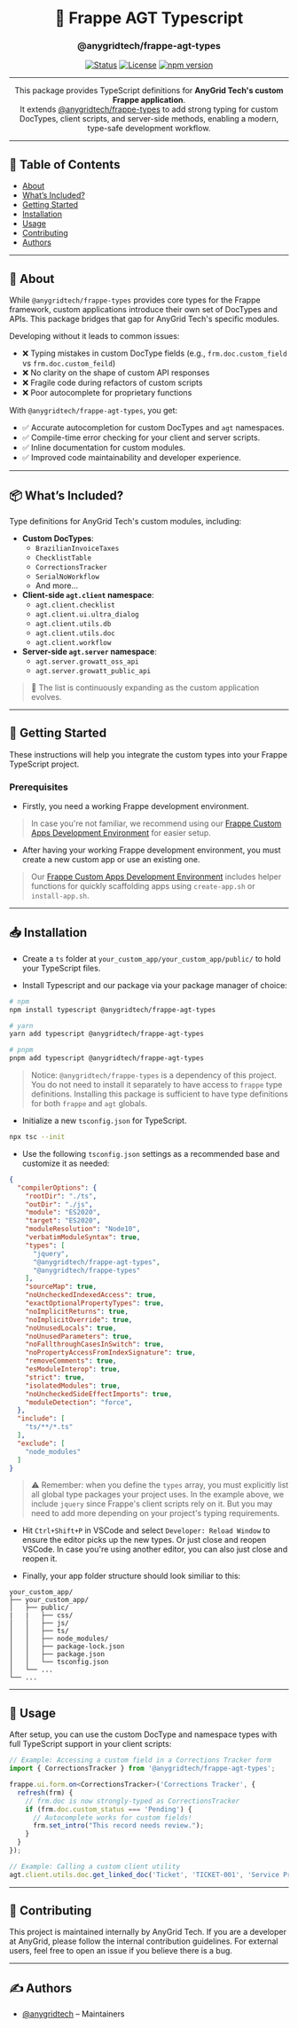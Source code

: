 <h1 align="center">
  🚀 Frappe AGT Typescript
</h1>

<h3 align="center">@anygridtech/frappe-agt-types</h3>

<div align="center">

[![Status](https://img.shields.io/badge/status-active-success.svg)]()
[![License](https://img.shields.io/badge/license-MIT-blue.svg)](/LICENSE)
[![npm version](https://badge.fury.io/js/%40anygridtech%2Ffrappe-agt-types.svg)](https://badge.fury.io/js/%40anygridtech%2Ffrappe-agt-types)

</div>

---

<p align="center">
This package provides TypeScript definitions for <strong>AnyGrid Tech's custom Frappe application</strong>.
<br>
It extends <a href="https://github.com/AnyGridTech/frappe-types">@anygridtech/frappe-types</a> to add strong typing for custom DocTypes, client scripts, and server-side methods, enabling a modern, type-safe development workflow.
</p>

---

## 📝 Table of Contents

- [About](#about)
- [What’s Included?](#whats_included)
- [Getting Started](#getting_started)
- [Installation](#installation)
- [Usage](#usage)
- [Contributing](#contributing)
- [Authors](#authors)

---

## 🧐 About <a name = "about"></a>

While `@anygridtech/frappe-types` provides core types for the Frappe framework, custom applications introduce their own set of DocTypes and APIs. This package bridges that gap for AnyGrid Tech's specific modules.

Developing without it leads to common issues:
- ❌ Typing mistakes in custom DocType fields (e.g., `frm.doc.custom_field` vs `frm.doc.custom_feild`)
- ❌ No clarity on the shape of custom API responses
- ❌ Fragile code during refactors of custom scripts
- ❌ Poor autocomplete for proprietary functions

With `@anygridtech/frappe-agt-types`, you get:
- ✅ Accurate autocompletion for custom DocTypes and `agt` namespaces.
- ✅ Compile-time error checking for your client and server scripts.
- ✅ Inline documentation for custom modules.
- ✅ Improved code maintainability and developer experience.

---

## 📦 What’s Included? <a name = "whats_included"></a>

Type definitions for AnyGrid Tech's custom modules, including:

- **Custom DocTypes**:
  - `BrazilianInvoiceTaxes`
  - `ChecklistTable`
  - `CorrectionsTracker`
  - `SerialNoWorkflow`
  - And more...
- **Client-side `agt.client` namespace**:
  - `agt.client.checklist`
  - `agt.client.ui.ultra_dialog`
  - `agt.client.utils.db`
  - `agt.client.utils.doc`
  - `agt.client.workflow`
- **Server-side `agt.server` namespace**:
  - `agt.server.growatt_oss_api`
  - `agt.server.growatt_public_api`

> 🧩 The list is continuously expanding as the custom application evolves.

---

## 🏁 Getting Started <a name = "getting_started"></a>

These instructions will help you integrate the custom types into your Frappe TypeScript project.

### Prerequisites

- Firstly, you need a working Frappe development environment.
> In case you're not familiar, we recommend using our [Frappe Custom Apps Development Environment](https://github.com/AnyGridTech/frappe-dev) for easier setup.

- After having your working Frappe development environment,
you must create a new custom app or use an existing one. 
> Our [Frappe Custom Apps Development Environment](https://github.com/AnyGridTech/frappe-dev) includes helper functions for quickly scaffolding apps using `create-app.sh` or `install-app.sh`.

---

## 📥 Installation <a name = "installation"></a>

- Create a `ts` folder at `your_custom_app/your_custom_app/public/` to hold your TypeScript files.

- Install Typescript and our package via your package manager of choice:

```bash
# npm
npm install typescript @anygridtech/frappe-agt-types

# yarn
yarn add typescript @anygridtech/frappe-agt-types

# pnpm
pnpm add typescript @anygridtech/frappe-agt-types
```

> Notice: `@anygridtech/frappe-types` is a dependency of this project. You do not need to install it separately to have access to `frappe` type definitions. Installing this package is sufficient to have type definitions for both `frappe` and `agt` globals.

- Initialize a new `tsconfig.json` for TypeScript.

```bash
npx tsc --init
```

- Use the following `tsconfig.json` settings as a recommended base and customize it as needed:

```json
{
  "compilerOptions": {
    "rootDir": "./ts",
    "outDir": "./js",
    "module": "ES2020",
    "target": "ES2020",
    "moduleResolution": "Node10",
    "verbatimModuleSyntax": true,
    "types": [
      "jquery",
      "@anygridtech/frappe-agt-types",
      "@anygridtech/frappe-types"
    ],
    "sourceMap": true,
    "noUncheckedIndexedAccess": true,
    "exactOptionalPropertyTypes": true,
    "noImplicitReturns": true,
    "noImplicitOverride": true,
    "noUnusedLocals": true,
    "noUnusedParameters": true,
    "noFallthroughCasesInSwitch": true,
    "noPropertyAccessFromIndexSignature": true,
    "removeComments": true,
    "esModuleInterop": true,
    "strict": true,
    "isolatedModules": true,
    "noUncheckedSideEffectImports": true,
    "moduleDetection": "force",
  },
  "include": [
    "ts/**/*.ts"
  ],
  "exclude": [
    "node_modules"
  ]
}
```

> ⚠️ Remember: when you define the `types` array, you must explicitly list all global type packages your project uses. In the example above, we include `jquery` since Frappe's client scripts rely on it. But you may need to add more depending on your project's typing requirements.

- Hit `Ctrl+Shift+P` in VSCode and select `Developer: Reload Window` to ensure the editor picks up the new types. Or just close and reopen VSCode. In case you're using another editor, you can also just close and reopen it.

- Finally, your app folder structure should look similiar to this:

```
your_custom_app/
├── your_custom_app/
│   ├── public/
|   |   ├── css/
│   │   ├── js/
│   │   ├── ts/
│   │   ├── node_modules/
│   │   ├── package-lock.json
│   │   ├── package.json
│   │   └── tsconfig.json
│   └── ...
└── ...
```

---

## 🎈 Usage <a name="usage"></a>

After setup, you can use the custom DocType and namespace types with full TypeScript support in your client scripts:

```ts
// Example: Accessing a custom field in a Corrections Tracker form
import { CorrectionsTracker } from '@anygridtech/frappe-agt-types';

frappe.ui.form.on<CorrectionsTracker>('Corrections Tracker', {
  refresh(frm) {
    // frm.doc is now strongly-typed as CorrectionsTracker
    if (frm.doc.custom_status === 'Pending') {
      // Autocomplete works for custom fields!
      frm.set_intro("This record needs review.");
    }
  }
});

// Example: Calling a custom client utility
agt.client.utils.doc.get_linked_doc('Ticket', 'TICKET-001', 'Service Protocol');
```

---

## 🤝 Contributing <a name = "contributing"></a>

This project is maintained internally by AnyGrid Tech. If you are a developer at AnyGrid, please follow the internal contribution guidelines. For external users, feel free to open an issue if you believe there is a bug.

---

## ✍️ Authors <a name = "authors"></a>

- [@anygridtech](https://github.com/anygridtech) – Maintainers
